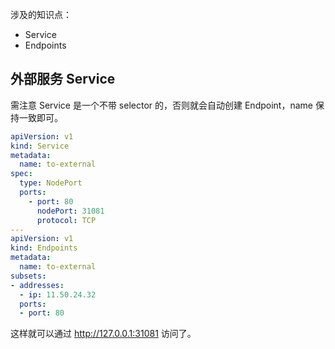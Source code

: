 
涉及的知识点：
- Service
- Endpoints


## 外部服务 Service
需注意 Service 是一个不带 selector 的，否则就会自动创建 Endpoint，name 保持一致即可。
```yaml
apiVersion: v1
kind: Service
metadata:
  name: to-external
spec:
  type: NodePort
  ports:
    - port: 80
      nodePort: 31081
      protocol: TCP
---
apiVersion: v1
kind: Endpoints
metadata:
  name: to-external
subsets:
- addresses:
  - ip: 11.50.24.32
  ports:
  - port: 80
```

这样就可以通过 http://127.0.0.1:31081 访问了。

